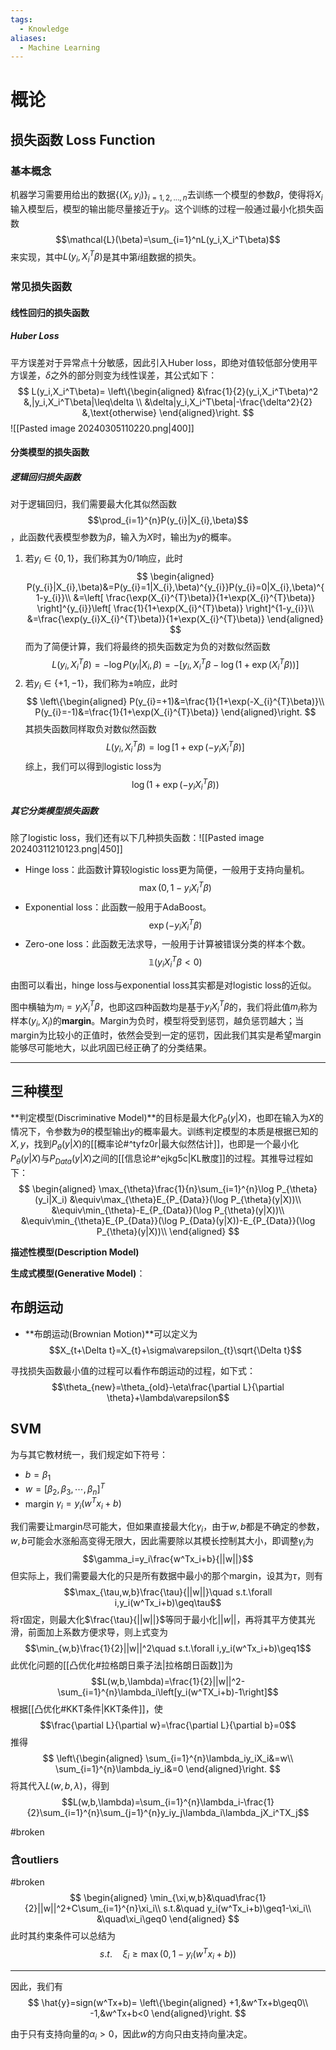 ```yaml
---
tags:
  - Knowledge
aliases:
  - Machine Learning
---
```

# 概论
## 损失函数 Loss Function
### 基本概念
机器学习需要用给出的数据$\{(X_i,y_i)\}_{i=1,2,...,n}$去训练一个模型的参数$\beta$，使得将$X_i$输入模型后，模型的输出能尽量接近于$y_i$。这个训练的过程一般通过最小化损失函数$$\mathcal{L}(\beta)=\sum_{i=1}^nL(y_i,X_i^T\beta)$$来实现，其中$L(y_i,X_i^T\beta)$是其中第$i$组数据的损失。
### 常见损失函数
#### 线性回归的损失函数
##### Huber Loss
平方误差对于异常点十分敏感，因此引入Huber loss，即绝对值较低部分使用平方误差，$\delta$之外的部分则变为线性误差，其公式如下：
$$
L(y_i,X_i^T\beta)=
\left\{\begin{aligned}
&\frac{1}{2}(y_i,X_i^T\beta)^2 &,|y_i,X_i^T\beta|\leq\delta \\
&\delta|y_i,X_i^T\beta|-\frac{\delta^2}{2} &,\text{otherwise}
\end{aligned}\right.
$$
![[Pasted image 20240305110220.png|400]]
#### 分类模型的损失函数
##### 逻辑回归损失函数
对于逻辑回归，我们需要最大化其似然函数$$\prod_{i=1}^{n}P(y_{i}|X_{i},\beta)$$，此函数代表模型参数为$\beta$，输入为$X$时，输出为$y$的概率。
1. 若$y_{i}\in\left\{0,1\right\}$，我们称其为0/1响应，此时
	$$
	\begin{aligned}
	P(y_{i}|X_{i},\beta)&=P(y_{i}=1|X_{i},\beta)^{y_{i}}P(y_{i}=0|X_{i},\beta)^{1-y_{i}}\\
	&=\left[ \frac{\exp(X_{i}^{T}\beta)}{1+\exp(X_{i}^{T}\beta)} \right]^{y_{i}}\left[ \frac{1}{1+\exp(X_{i}^{T}\beta)} \right]^{1-y_{i}}\\
	&=\frac{\exp(y_{i}X_{i}^{T}\beta)}{1+\exp(X_{i}^{T}\beta)}
    \end{aligned}
    $$
    而为了简便计算，我们将最终的损失函数定为负的对数似然函数$$L(y_i,X_i^T\beta)=-\log P(y_{i}|X_{i},\beta)=-[y_i,X_i^T\beta-\log(1+\exp(X_{i}^{T}\beta))]$$
1. 若$y_{i}\in\{+1,-1\}$，我们称为$\pm$响应，此时
	$$
	\left\{\begin{aligned}
    P(y_{i}=+1)&=\frac{1}{1+\exp(-X_{i}^{T}\beta)}\\
    P(y_{i}=-1)&=\frac{1}{1+\exp(X_{i}^{T}\beta)}
    \end{aligned}\right.
	$$
	其损失函数同样取负对数似然函数$$L(y_i,X_i^T\beta)=\log[1+\exp(-y_iX_i^T\beta)]$$
综上，我们可以得到logistic loss为$$\log(1+\exp(-y_iX_i^{T}\beta))$$
##### 其它分类模型损失函数
除了logistic loss，我们还有以下几种损失函数：![[Pasted image 20240311210123.png|450]]
- Hinge loss：此函数计算较logistic loss更为简便，一般用于支持向量机。$$\max(0,1-y_iX_i^T\beta)$$
- Exponential loss：此函数一般用于AdaBoost。$$\exp(-y_iX_i^T\beta)$$
- Zero-one loss：此函数无法求导，一般用于计算被错误分类的样本个数。$$\mathbb{1}(y_iX_i^T\beta<0)$$

由图可以看出，hinge loss与exponential loss其实都是对logistic loss的近似。

图中横轴为$m_{i}=y_{i}X_{i}^{T}\beta$，也即这四种函数均是基于$y_{i}X_{i}^{T}\beta$的，我们将此值$m_{i}$称为样本$(y_{i},X_{i})$的**margin**。Margin为负时，模型将受到惩罚，越负惩罚越大；当margin为比较小的正值时，依然会受到一定的惩罚，因此我们其实是希望margin能够尽可能地大，以此巩固已经正确了的分类结果。

---
## 三种模型
**判定模型(Discriminative Model)**的目标是最大化$P_\theta(y|X)$，也即在输入为$X$的情况下，令参数为$\theta$的模型输出$y$的概率最大。训练判定模型的本质是根据已知的$X,y$，找到$P_{\theta}(y|X)$的[[概率论#^tyfz0r|最大似然估计]]，也即是一个最小化$P_{\theta}(y|X)$与$P_{Data}(y|X)$之间的[[信息论#^ejkg5c|KL散度]]的过程。其推导过程如下：
$$
\begin{aligned}
\max_{\theta}\frac{1}{n}\sum_{i=1}^{n}\log P_{\theta}(y_i|X_i)
&\equiv\max_{\theta}E_{P_{Data}}(\log P_{\theta}(y|X))\\
&\equiv\min_{\theta}-E_{P_{Data}}(\log P_{\theta}(y|X))\\
&\equiv\min_{\theta}E_{P_{Data}}(\log P_{Data}(y|X))-E_{P_{Data}}(\log P_{\theta}(y|X))\\
\end{aligned}
$$

**描述性模型(Description Model)**

**生成式模型(Generative Model)**：
## 布朗运动
- **布朗运动(Brownian Motion)**可以定义为$$X_{t+\Delta t}=X_{t}+\sigma\varepsilon_{t}\sqrt{\Delta t}$$

寻找损失函数最小值的过程可以看作布朗运动的过程，如下式：$$\theta_{new}=\theta_{old}-\eta\frac{\partial L}{\partial \theta}+\lambda\varepsilon$$
## SVM
为与其它教材统一，我们规定如下符号：
- $b=\beta_1$
- $w=[\beta_2,\beta_3,\cdots,\beta_{n}]^T$
- margin $\gamma_i=y_i(w^Tx_i+b)$

我们需要让margin尽可能大，但如果直接最大化$\gamma_i$，由于$w,b$都是不确定的参数，$w,b$可能会水涨船高变得无限大，因此需要除以其模长控制其大小，即调整$\gamma_i$为$$\gamma_i=y_i\frac{w^Tx_i+b}{||w||}$$
但实际上，我们需要最大化的只是所有数据中最小的那个margin，设其为$\tau$，则有
$$\max_{\tau,w,b}\frac{\tau}{||w||}\quad s.t.\forall i,y_i(w^Tx_i+b)\geq\tau$$
将$\tau$固定，则最大化$\frac{\tau}{||w||}$等同于最小化$||w||$，再将其平方使其光滑，前面加上系数方便求导，则上式变为
$$\min_{w,b}\frac{1}{2}||w||^2\quad s.t.\forall i,y_i(w^Tx_i+b)\geq1$$
此优化问题的[[凸优化#拉格朗日乘子法|拉格朗日函数]]为
$$L(w,b,\lambda)=\frac{1}{2}||w||^2-\sum_{i=1}^{n}\lambda_i\left[y_i(w^TX_i+b)-1\right]$$
根据[[凸优化#KKT条件|KKT条件]]，使
$$\frac{\partial L}{\partial w}=\frac{\partial L}{\partial b}=0$$
推得
$$
\left\{\begin{aligned}
\sum_{i=1}^{n}\lambda_iy_iX_i&=w\\
\sum_{i=1}^{n}\lambda_iy_i&=0
\end{aligned}\right.
$$
将其代入$L(w,b,\lambda)$，得到
$$L(w,b,\lambda)=\sum_{i=1}^{n}\lambda_i-\frac{1}{2}\sum_{i=1}^{n}\sum_{j=1}^{n}y_iy_j\lambda_i\lambda_jX_i^TX_j$$

#broken
### 含outliers
#broken 
$$
\begin{aligned}
\min_{\xi,w,b}&\quad\frac{1}{2}||w||^2+C\sum_{i=1}^{n}\xi_i\\
s.t.&\quad y_i(w^Tx_i+b)\geq1-\xi_i\\
&\quad\xi_i\geq0
\end{aligned}
$$
此时其约束条件可以总结为
$$s.t.\quad \xi_i\geq\max(0,1-y_i(w^Tx_i+b))$$

---

因此，我们有
$$
\hat{y}=sign(w^Tx+b)=
\left\{\begin{aligned}
+1,&w^Tx+b\geq0\\
-1,&w^Tx+b<0
\end{aligned}\right.
$$






由于只有支持向量的$\alpha_i>0$，因此$w$的方向只由支持向量决定。